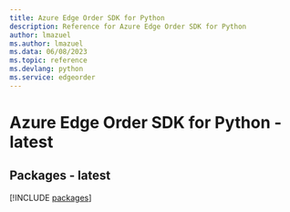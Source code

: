 ```yaml
---
title: Azure Edge Order SDK for Python
description: Reference for Azure Edge Order SDK for Python
author: lmazuel
ms.author: lmazuel
ms.data: 06/08/2023
ms.topic: reference
ms.devlang: python
ms.service: edgeorder
---
```

# Azure Edge Order SDK for Python - latest
## Packages - latest
[!INCLUDE [packages](edge-order-index.md)]